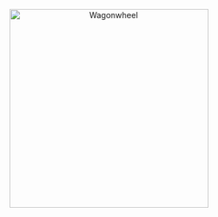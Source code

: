 <p align="center">
  <img src="https://samcarre.dev/images/wagonwheel-example.png" alt="Wagonwheel" height="350">
</p>

